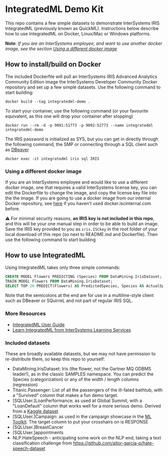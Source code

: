 # IntegratedML Demo Kit

This repo contains a few simple datasets to demonstrate InterSystems IRIS IntegratedML (previously known as QuickML). Instructions below describe how to use IntegratedML on Docker, Linux/Mac or Windows platforms.

**Note**: *If you are an InterSystems employee, and want to use another docker image, see the section [Using a different docker image](#using-a-different-docker-image)*

## How to install/build on Docker

The included Dockerfile will pull an InterSystems IRIS Advanced Analytics Community Edition image the InterSystems Developer Community Docker repository and set up a few simple datasets. Use the following command to start building:

```
docker build --tag integratedml-demo .
```

To start your container, use the following command (or your favourite equivalent, as this one will drop your container after stopping)

```
docker run --rm -d -p 9091:51773 -p 9092:52773 --name integratedml integratedml-demo
```

The IRIS password is initialized as SYS, but you can get in directly through the following command, the SMP or connecting through a SQL client such as [DBeaver](https://dbeaver.io/)

```
docker exec -it integratedml iris sql IRIS
```

### Using a different docker image

If you are an InterSystems employee and would like to use a different docker image, one that requires a valid InterSystems license key, you can edit the Dockerfile to change the image, and copy the license key file into the the image. If you are going to use a docker image from our internal Docker repository, see [here](https://usconfluence.iscinternal.com/display/RE/Quay+Docker+Repository+Access) if you haven't used docker.iscinternal.com before.

:warning: For minimal security reasons, **an IRIS key is not included in this repo**, and this will be your one manual step in order 
to be able to build an image. Save the IRIS key provided to you as ```iris.ISCkey``` in the root folder of your local download of 
this repo (so next to README.md and Dockerfile). Then use the following command to start building

## How to use IntegratedML

Using IntegratedML takes only three simple commands:

```sql
CREATE MODEL Flowers PREDICTING (Species) FROM DataMining.IrisDataset;
TRAIN MODEL Flowers FROM DataMining.IrisDataset;
SELECT TOP 20 PREDICT(Flowers) AS PredictedSpecies, Species AS ActualSpecies FROM DataMining.IrisDataset;
```

Note that the semicolons at the end are for use in a multiline-style client such as DBeaver or SQuirreL and not part of regular IRIS SQL.

### More Resources

- [IntegratedML User Guide](https://docs.intersystems.com/irislatest/csp/docbook/DocBook.UI.Page.cls?KEY=GIML)
- [Learn IntegratedML from InterSystems Learning Services](https://learning.intersystems.com/course/view.php?id=1346)

### Included datasets

These are broadly available datasets, but we may not have permission to _re_-distribute them, so keep this repo to yourself:
- DataMining.IrisDataset: Iris (the flower, not the Gartner MQ ODBMS leader!), as in the classic SAMPLES namespace. You can predict the Species (categorization) or any of the width / length columns (regression)
- Titanic.Passenger: List of all the passengers of the ill-fated bathtub, with a "Survived" column that makes a fun demo target.
- \[SQLUser.\]LoanPerformance: as used at Global Summit, with a "LoanDefault" column that works well for a more serious demo. Derived from a [Kaggle dataset](https://www.kaggle.com/avikpaul4u/vehicle-loan-default-prediction)
- \[SQLUser.\]Campaign: as used in the campaign showcase in the [ML Toolkit](https://github.com/intersystems/MLToolkit). The target column to put your crosshairs on is RESPONSE
- \[SQLUser.\]BreastCancer
- \[SQLUser.\]appointments
- NLP.HateSpeech - anticipating some work on the NLP end, taking a text classification challenge from https://github.com/aitor-garcia-p/hate-speech-dataset

